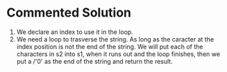 # Commented Solution

1. We declare an index to use it in the loop.
2. We need a loop to trasverse the string. As long as the caracter at the index position is not the end of the string. 
   We will put each of the characters in s2 into s1, when it runs out and the loop finishes, then we put a /'0' as the end 
   of the string and return the result.

